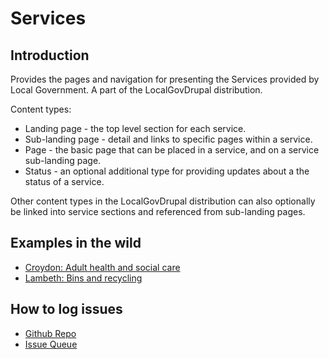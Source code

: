 # Services

## Introduction

Provides the pages and navigation for presenting the Services provided by Local Government. A part of the LocalGovDrupal distribution.

Content types:

* Landing page - the top level section for each service.
* Sub-landing page - detail and links to specific pages within a service.
* Page - the basic page that can be placed in a service, and on a service sub-landing page.
* Status - an optional additional type for providing updates about a the status of a service.

Other content types in the LocalGovDrupal distribution can also optionally be linked into service sections and referenced from sub-landing pages.

## Examples in the wild

* [Croydon: Adult health and social care ](https://www.croydon.gov.uk/adult-health-and-social-care)
* [Lambeth: Bins and recycling](https://beta.lambeth.gov.uk/rubbish-recycling)

## How to log issues
* [Github Repo](https://github.com/localgovdrupal/localgov_services)
* [Issue Queue](https://github.com/localgovdrupal/localgov_services/issues)

